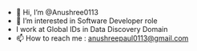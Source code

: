 - 👋 Hi, I’m @Anushree0113
- 👀 I’m interested in Software Developer role
-  I work at Global IDs in Data Discovery Domain
- 📫 How to reach me : anushreepaul0113@gmail.com

<!---
Anushree0113/Anushree0113 is a ✨ special ✨ repository because its `README.md` (this file) appears on your GitHub profile.
You can click the Preview link to take a look at your changes.
--->
